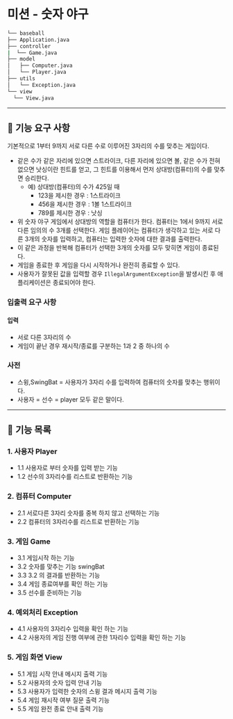 # 미션 - 숫자 야구

```bash
└── baseball
├── Application.java
├── controller
|  └── Game.java
├── model
│   ├── Computer.java
│   └── Player.java
├── utils
│   └── Exception.java
└── view
  └── View.java
```
---

## 🚀 기능 요구 사항

기본적으로 1부터 9까지 서로 다른 수로 이루어진 3자리의 수를 맞추는 게임이다.

- 같은 수가 같은 자리에 있으면 스트라이크, 다른 자리에 있으면 볼, 같은 수가 전혀 없으면 낫싱이란 힌트를 얻고, 그 힌트를 이용해서 먼저 상대방(컴퓨터)의 수를 맞추면 승리한다.
    - 예) 상대방(컴퓨터)의 수가 425일 때
        - 123을 제시한 경우 : 1스트라이크
        - 456을 제시한 경우 : 1볼 1스트라이크
        - 789를 제시한 경우 : 낫싱
- 위 숫자 야구 게임에서 상대방의 역할을 컴퓨터가 한다. 컴퓨터는 1에서 9까지 서로 다른 임의의 수 3개를 선택한다. 게임 플레이어는 컴퓨터가 생각하고 있는 서로 다른 3개의 숫자를 입력하고, 컴퓨터는 입력한 숫자에 대한
  결과를 출력한다.
- 이 같은 과정을 반복해 컴퓨터가 선택한 3개의 숫자를 모두 맞히면 게임이 종료된다.
- 게임을 종료한 후 게임을 다시 시작하거나 완전히 종료할 수 있다.
- 사용자가 잘못된 값을 입력할 경우 `IllegalArgumentException`을 발생시킨 후 애플리케이션은 종료되어야 한다.

### 입출력 요구 사항

#### 입력

- 서로 다른 3자리의 수
- 게임이 끝난 경우 재시작/종료를 구분하는 1과 2 중 하나의 수

### 사전

- 스윙,SwingBat = 사용자가 3자리 수를 입력하여 컴퓨터의 숫자를 맞추는 행위이다.
- 사용자 = 선수 = player 모두 같은 말이다.

---
## 🚀 기능 목록
### 1. 사용자 Player 
- 1.1 사용자로 부터 숫자를 입력 받는 기능 
- 1.2 선수의 3자리수를 리스트로 반환하는 기능
    
### 2. 컴퓨터  Computer
- 2.1 서로다른 3자리 숫자를 중복 하지 않고 선택하는 기능
- 2.2 컴퓨터의 3자리수를 리스트로 반환하는 기능

### 3. 게임 Game
- 3.1 게임시작 하는 기능
- 3.2 숫자를 맞추는 기능 swingBat
- 3.3 3.2 의 결과를 반환하는 기능
- 3.4 게임 종료여부를 확인 하는 기능
- 3.5 선수를 준비하는 기능

### 4. 예외처리 Exception 
- 4.1 사용자의 3자리수 입력을 확인 하는 기능
- 4.2 사용자의 게임 진행 여부에 관한 1자리수 입력을 확인 하는 기능

### 5. 게임 화면 View
- 5.1 게임 시작 안내 메시지 출력 기능
- 5.2 사용자의 숫자 입력 안내 기능
- 5.3 사용자가 입력한 숫자의 스윙 결과 메시지 출력 기능
- 5.4 게임 재시작 여부 질문 출력 기능
- 5.5 게임 완전 종료 안내 출력 기능
